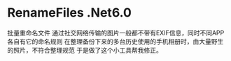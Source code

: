 # RenameFiles .Net6.0
批量重命名文件
通过社交网络传输的图片一般都不带有EXIF信息，同时不同APP各自有它的命名规则
在整理备份下来的多台历史使用的手机相册时，由大量野生的照片，不符合整理规范
于是做了这个小工具帮我修正。
